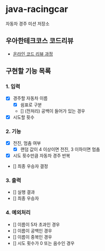 # java-racingcar

자동차 경주 미션 저장소

## 우아한테크코스 코드리뷰

- [온라인 코드 리뷰 과정](https://github.com/woowacourse/woowacourse-docs/blob/master/maincourse/README.md)

## 구현할 기능 목록
### 1. 입력
- [x] 경주할 자동차 이름
    - [x] 쉼표로 구분
    - [] (전처리) 공백이 들어가 있는 경우
- [x] 시도할 횟수
### 2. 기능
- [x] 전진, 멈춤 여부
    - [x] 랜덤 값이 4 이상이면 전진, 3 이하이면 멈춤
- [x] 시도 횟수만큼 자동차 경주 반복
- [] 최종 우승자 결정
### 3. 출력
- [] 실행 결과
- [] 최종 우승자

### 4. 예외처리
- [] 이름이 5자 초과인 경우
- [] 이름이 공백인 경우
- [] 이름이 중복인 경우
- [] 시도 횟수가 0 또는 음수인 경우